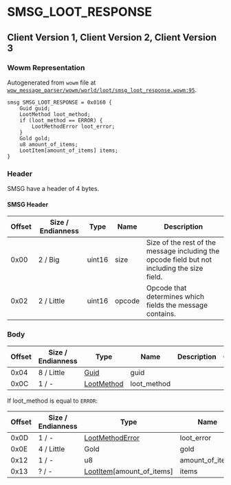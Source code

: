 # SMSG_LOOT_RESPONSE

## Client Version 1, Client Version 2, Client Version 3

### Wowm Representation

Autogenerated from `wowm` file at [`wow_message_parser/wowm/world/loot/smsg_loot_response.wowm:95`](https://github.com/gtker/wow_messages/tree/main/wow_message_parser/wowm/world/loot/smsg_loot_response.wowm#L95).
```rust,ignore
smsg SMSG_LOOT_RESPONSE = 0x0160 {
    Guid guid;
    LootMethod loot_method;
    if (loot_method == ERROR) {
        LootMethodError loot_error;
    }
    Gold gold;
    u8 amount_of_items;
    LootItem[amount_of_items] items;
}
```
### Header

SMSG have a header of 4 bytes.

#### SMSG Header

| Offset | Size / Endianness | Type   | Name   | Description |
| ------ | ----------------- | ------ | ------ | ----------- |
| 0x00   | 2 / Big           | uint16 | size   | Size of the rest of the message including the opcode field but not including the size field.|
| 0x02   | 2 / Little        | uint16 | opcode | Opcode that determines which fields the message contains.|

### Body

| Offset | Size / Endianness | Type | Name | Description | Comment |
| ------ | ----------------- | ---- | ---- | ----------- | ------- |
| 0x04 | 8 / Little | [Guid](../spec/packed-guid.md) | guid |  |  |
| 0x0C | 1 / - | [LootMethod](lootmethod.md) | loot_method |  |  |

If loot_method is equal to `ERROR`:

| Offset | Size / Endianness | Type | Name | Description | Comment |
| ------ | ----------------- | ---- | ---- | ----------- | ------- |
| 0x0D | 1 / - | [LootMethodError](lootmethoderror.md) | loot_error |  |  |
| 0x0E | 4 / Little | Gold | gold |  |  |
| 0x12 | 1 / - | u8 | amount_of_items |  |  |
| 0x13 | ? / - | [LootItem](lootitem.md)[amount_of_items] | items |  |  |

